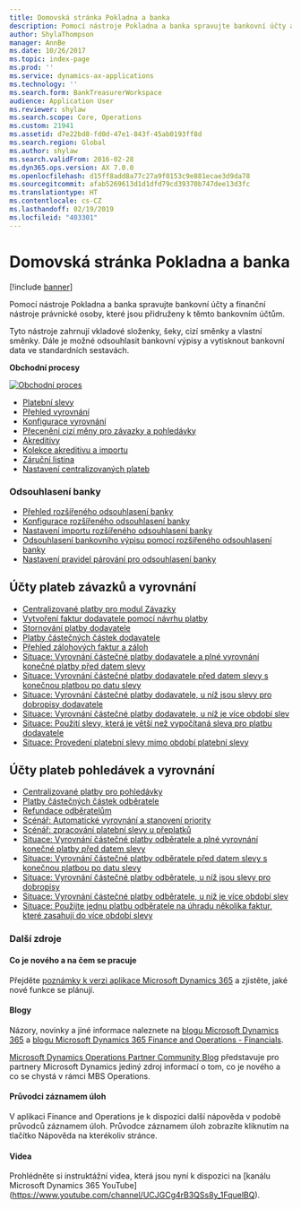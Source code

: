 ```yaml
---
title: Domovská stránka Pokladna a banka
description: Pomocí nástroje Pokladna a banka spravujte bankovní účty a finanční nástroje právnické osoby, které jsou přidruženy k těmto bankovním účtům.
author: ShylaThompson
manager: AnnBe
ms.date: 10/26/2017
ms.topic: index-page
ms.prod: ''
ms.service: dynamics-ax-applications
ms.technology: ''
ms.search.form: BankTreasurerWorkspace
audience: Application User
ms.reviewer: shylaw
ms.search.scope: Core, Operations
ms.custom: 21941
ms.assetid: d7e22bd8-fd0d-47e1-843f-45ab0193ff8d
ms.search.region: Global
ms.author: shylaw
ms.search.validFrom: 2016-02-28
ms.dyn365.ops.version: AX 7.0.0
ms.openlocfilehash: d15ff8add8a77c27a9f0153c9e881ecae3d9da78
ms.sourcegitcommit: afab5269613d1d1dfd79cd39370b747dee13d3fc
ms.translationtype: HT
ms.contentlocale: cs-CZ
ms.lasthandoff: 02/19/2019
ms.locfileid: "403301"
---
```

# <a name="cash-and-bank-management-home-page"></a>Domovská stránka Pokladna a banka

[!include [banner](../includes/banner.md)]

Pomocí nástroje Pokladna a banka spravujte bankovní účty a finanční nástroje právnické osoby, které jsou přidruženy k těmto bankovním účtům. 

Tyto nástroje zahrnují vkladové složenky, šeky, cizí směnky a vlastní směnky. Dále je možné odsouhlasit bankovní výpisy a vytisknout bankovní data ve standardních sestavách.

**Obchodní procesy**

[![Obchodní proces](./media/Cash-process.PNG)](./media/Cash-process.PNG)

-   [Platební slevy](cash-discounts.md)
-   [Přehled vyrovnání](settlement-overview.md)
-   [Konfigurace vyrovnání](configure-settlement.md)
-   [Přecenění cizí měny pro závazky a pohledávky](foreign-currency-revaluation-accounts-payable-accounts-receivable.md)
-   [Akreditivy](letters-of-credit.md)
-   [Kolekce akreditivu a importu](letters-of-credit-import-collections.md)
-   [Záruční listina](letters-of-guarantee.md)
-   [Nastavení centralizovaných plateb](set-up-centralized-payments.md)

### <a name="bank-reconciliation"></a>Odsouhlasení banky

-   [Přehled rozšířeného odsouhlasení banky](advanced-bank-reconciliation-overview.md)
-   [Konfigurace rozšířeného odsouhlasení banky](configure-advanced-bank-reconciliation.md)
-   [Nastavení importu rozšířeného odsouhlasení banky](set-up-advanced-bank-reconciliation-import-process.md)
-   [Odsouhlasení bankovního výpisu pomocí rozšířeného odsouhlasení banky](reconcile-bank-statements-advanced-bank-reconciliation.md)
-   [Nastavení pravidel párování pro odsouhlasení banky](set-up-bank-reconciliation-matching-rules.md)


## <a name="accounts-payable-payments-and-settlements"></a>Účty plateb závazků a vyrovnání
-   [Centralizované platby pro modul Závazky](../accounts-payable/centralized-payments-accounts-payable.md)
-   [Vytvoření faktur dodavatele pomocí návrhu platby](../accounts-payable/create-vendor-payments-payment-proposal.md)
-   [Stornování platby dodavatele](../accounts-payable/reverse-vendor-payment.md)
-   [Platby částečných částek dodavatele](../accounts-payable/vendor-payments-partial-amount.md)
-   [Přehled zálohových faktur a záloh](../accounts-payable/prepayments-invoices-vs-prepayments.md)
-   [Situace: Vyrovnání částečné platby dodavatele a plné vyrovnání konečné platby před datem slevy](../accounts-payable/settle-partial-vendor-payment-or-final-payment-before-discount.md)
-   [Situace: Vyrovnání částečné platby dodavatele před datem slevy s konečnou platbou po datu slevy](../accounts-payable/settle-partial-vendor-payment-before-discount-or-final-payment-after.md)
-   [Situace: Vyrovnání částečné platby dodavatele, u níž jsou slevy pro dobropisy dodavatele](../accounts-payable/settle-partial-vendor-payment-discounts-vendor-credit-notes.md)
-   [Situace: Vyrovnání částečné platby dodavatele, u níž je více období slev](../accounts-payable/settle-partial-vendor-payment-multiple-discount-periods.md)
-   [Situace: Použití slevy, která je větší než vypočítaná sleva pro platbu dodavatele](../accounts-payable/take-discount-more-calculated-discount-vendor-payment.md)
-   [Situace: Provedení platební slevy mimo období platební slevy](../accounts-payable/take-cash-discount-outside-cash-discount-timeframe.md)

## <a name="accounts-receivable-payments-and-settlements"></a>Účty plateb pohledávek a vyrovnání
-   [Centralizované platby pro pohledávky](../accounts-receivable/centralized-payments-accounts-receivable.md)
-   [Platby částečných částek odběratele](../accounts-receivable/customer-payments-partial-amount.md)
-   [Refundace odběratelům](../accounts-receivable/reimburse-customers.md)
-   [Scénář: Automatické vyrovnání a stanovení priority](../accounts-receivable/automatic-settlement-prioritization.md)
-   [Scénář: zpracování platební slevy u přeplatků](../cash-bank-management/cash-discount-handling-overpayments.md)
-   [Situace: Vyrovnání částečné platby odběratele a plné vyrovnání konečné platby před datem slevy](../accounts-payable/settle-partial-customer-payment-or-final-payment-before-discount.md)
-   [Situace: Vyrovnání částečné platby odběratele před datem slevy s konečnou platbou po datu slevy](../accounts-receivable/settle-partial-customer-payment-before-discount-or-final-payment-after.md)
-   [Situace: Vyrovnání částečné platby odběratele, u níž jsou slevy pro dobropisy](../accounts-receivable/settle-partial-customer-payment-discounts-credit-notes.md)
-   [Situace: Vyrovnání částečné platby odběratele, u níž je více období slev](../accounts-receivable/settle-partial-customer-payment-multiple-discount-periods.md)
-   [Situace: Použijte jednu platbu odběratele na úhradu několika faktur, které zasahují do více období slevy](../accounts-receivable/customer-payment-settle-multiple-invoices-multiple-discount-periods.md)



### <a name="additional-resources"></a>Další zdroje

#### <a name="whats-new-and-in-development"></a>Co je nového a na čem se pracuje

Přejděte [poznámky k verzi aplikace Microsoft Dynamics 365](https://go.microsoft.com/fwlink/?linkid=2010158) a zjistěte, jaké nové funkce se plánují. 

#### <a name="blogs"></a>Blogy

Názory, novinky a jiné informace naleznete na [blogu Microsoft Dynamics 365](https://community.dynamics.com/b/msftdynamicsblog?c=Enterprise) a [blogu Microsoft Dynamics 365 Finance and Operations - Financials](https://community.dynamics.com/365/financeandoperations/b/financials).

[Microsoft Dynamics Operations Partner Community Blog](https://community.dynamics.com/partner/b/operationspartnercommunityblog) představuje pro partnery Microsoft Dynamics jediný zdroj informací o tom, co je nového a co se chystá v rámci MBS Operations.

#### <a name="task-guides"></a>Průvodci záznamem úloh
V aplikaci Finance and Operations je k dispozici další nápověda v podobě průvodců záznamem úloh. Průvodce záznamem úloh zobrazíte kliknutím na tlačítko Nápověda na kterékoliv stránce.

#### <a name="videos"></a>Videa

Prohlédněte si instruktážní videa, která jsou nyní k dispozici na [kanálu Microsoft Dynamics 365 YouTube] (https://www.youtube.com/channel/UCJGCg4rB3QSs8y_1FquelBQ).
